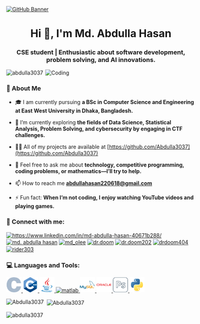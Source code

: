 [![GitHub Banner](https://i.pinimg.com/originals/90/70/32/9070324cdfc07c68d60eed0c39e77573.gif)](https://github.com/Abdulla3037)
<h1 align="center">Hi 👋, I'm Md. Abdulla Hasan</h1>
<h3 align="center">CSE student | Enthusiastic about software development, problem solving, and AI innovations.</h3>
<img align="right" alt="Coding" width="400" src="https://user-images.githubusercontent.com/74038190/229223263-cf2e4b07-2615-4f87-9c38-e37600f8381a.gif">

<p align="left"> <img src="https://komarev.com/ghpvc/?username=abdulla3037&label=Profile%20views&color=0e75b6&style=flat" alt="abdulla3037" /> </p>

### 🤵 About Me

- 🎓 I am currently pursuing **a BSc in Computer Science and Engineering at East West University in Dhaka, Bangladesh.**

- 🌱 I’m currently exploring **the fields of Data Science, Statistical Analysis, Problem Solving, and cybersecurity by engaging in CTF challenges.**

- 👨‍💻 All of my projects are available at [https://github.com/Abdulla3037](https://github.com/Abdulla3037)

- 💬 Feel free to ask me about **technology, competitive programming, coding problems, or mathematics—I’ll try to help.**

- 📫 How to reach me **abdullahasan220618@gmail.com**

- ⚡ Fun fact: **When I’m not coding, I enjoy watching YouTube videos and playing games.**

<h3 align="left">🤝 Connect with me:</h3>
<p align="left">
<a href="https://www.linkedin.com/in/md-abdulla-hasan-40671b288/" target="blank"><img align="center" src="https://raw.githubusercontent.com/rahuldkjain/github-profile-readme-generator/master/src/images/icons/Social/linked-in-alt.svg" alt="https://www.linkedin.com/in/md-abdulla-hasan-40671b288/" height="30" width="40" /></a>
<a href="https://www.facebook.com/md.abdullahasan404" target="blank"><img align="center" src="https://raw.githubusercontent.com/rahuldkjain/github-profile-readme-generator/master/src/images/icons/Social/facebook.svg" alt="md. abdulla hasan" height="30" width="40" /></a>
<a href="https://instagram.com/md_olee" target="blank"><img align="center" src="https://raw.githubusercontent.com/rahuldkjain/github-profile-readme-generator/master/src/images/icons/Social/instagram.svg" alt="md_olee" height="30" width="40" /></a>
<a href="https://www.codechef.com/users/doom_404" target="blank"><img align="center" src="https://cdn.jsdelivr.net/npm/simple-icons@3.1.0/icons/codechef.svg" alt="dr.doom" height="30" width="40" /></a>
<a href="https://codeforces.com/profile/dr.doom202" target="blank"><img align="center" src="https://raw.githubusercontent.com/rahuldkjain/github-profile-readme-generator/master/src/images/icons/Social/codeforces.svg" alt="dr.doom202" height="30" width="40" /></a>
<a href="https://www.leetcode.com/drdoom404" target="blank"><img align="center" src="https://raw.githubusercontent.com/rahuldkjain/github-profile-readme-generator/master/src/images/icons/Social/leet-code.svg" alt="drdoom404" height="30" width="40" /></a>
<a href="https://discord.gg/rider303" target="blank"><img align="center" src="https://raw.githubusercontent.com/rahuldkjain/github-profile-readme-generator/master/src/images/icons/Social/discord.svg" alt="rider303" height="30" width="40" /></a>
</p>

<h3 align="left">💻 Languages and Tools:</h3>
<p align="left"> <a href="https://www.cprogramming.com/" target="_blank" rel="noreferrer"> <img src="https://raw.githubusercontent.com/devicons/devicon/master/icons/c/c-original.svg" alt="c" width="40" height="40"/> </a> <a href="https://www.w3schools.com/cpp/" target="_blank" rel="noreferrer"> <img src="https://raw.githubusercontent.com/devicons/devicon/master/icons/cplusplus/cplusplus-original.svg" alt="cplusplus" width="40" height="40"/> </a> <a href="https://www.java.com" target="_blank" rel="noreferrer"> <img src="https://raw.githubusercontent.com/devicons/devicon/master/icons/java/java-original.svg" alt="java" width="40" height="40"/> </a> <a href="https://www.mathworks.com/" target="_blank" rel="noreferrer"> <img src="https://upload.wikimedia.org/wikipedia/commons/2/21/Matlab_Logo.png" alt="matlab" width="40" height="40"/> </a> <a href="https://www.mysql.com/" target="_blank" rel="noreferrer"> <img src="https://raw.githubusercontent.com/devicons/devicon/master/icons/mysql/mysql-original-wordmark.svg" alt="mysql" width="40" height="40"/> </a> <a href="https://www.oracle.com/" target="_blank" rel="noreferrer"> <img src="https://raw.githubusercontent.com/devicons/devicon/master/icons/oracle/oracle-original.svg" alt="oracle" width="40" height="40"/> </a> <a href="https://www.photoshop.com/en" target="_blank" rel="noreferrer"> <img src="https://raw.githubusercontent.com/devicons/devicon/master/icons/photoshop/photoshop-line.svg" alt="photoshop" width="40" height="40"/> </a> <a href="https://www.python.org" target="_blank" rel="noreferrer"> <img src="https://raw.githubusercontent.com/devicons/devicon/master/icons/python/python-original.svg" alt="python" width="40" height="40"/> </a> </p>

<p>
  <img align="left" src="https://github-readme-stats.vercel.app/api/top-langs/?username=Abdulla3037&layout=compact&langs_count=8&theme=aura_dark" alt="Abdulla3037" />
</p>

<p>&nbsp;
  <img align="center" src="https://github-readme-stats.vercel.app/api?username=Abdulla3037&show_icons=true&theme=aura_dark&include_all_commits=true&count_private=true" alt="Abdulla3037" />
</p>

<p><img align="center" src="https://github-readme-streak-stats.herokuapp.com/?user=abdulla3037&theme=aura_dark" alt="abdulla3037" /></p>
